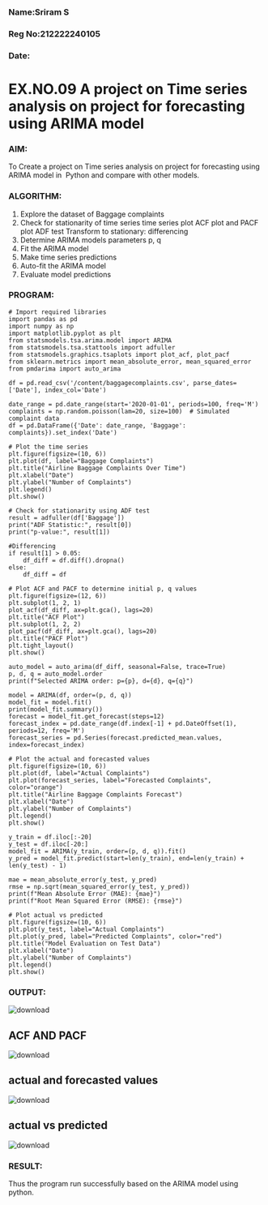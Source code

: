 ### Name:Sriram S
### Reg No:212222240105
### Date: 
# EX.NO.09        A project on Time series analysis on project for forecasting using ARIMA model 

### AIM:
To Create a project on Time series analysis on project for forecasting using ARIMA model in  Python and compare with other models.
### ALGORITHM:
1. Explore the dataset of Baggage complaints
2. Check for stationarity of time series time series plot
   ACF plot and PACF plot
   ADF test
   Transform to stationary: differencing
3. Determine ARIMA models parameters p, q
4. Fit the ARIMA model
5. Make time series predictions
6. Auto-fit the ARIMA model
7. Evaluate model predictions
### PROGRAM:
```
# Import required libraries
import pandas as pd
import numpy as np
import matplotlib.pyplot as plt
from statsmodels.tsa.arima.model import ARIMA
from statsmodels.tsa.stattools import adfuller
from statsmodels.graphics.tsaplots import plot_acf, plot_pacf
from sklearn.metrics import mean_absolute_error, mean_squared_error
from pmdarima import auto_arima

df = pd.read_csv('/content/baggagecomplaints.csv', parse_dates=['Date'], index_col='Date')

date_range = pd.date_range(start='2020-01-01', periods=100, freq='M')
complaints = np.random.poisson(lam=20, size=100)  # Simulated complaint data
df = pd.DataFrame({'Date': date_range, 'Baggage': complaints}).set_index('Date')

# Plot the time series
plt.figure(figsize=(10, 6))
plt.plot(df, label="Baggage Complaints")
plt.title("Airline Baggage Complaints Over Time")
plt.xlabel("Date")
plt.ylabel("Number of Complaints")
plt.legend()
plt.show()

# Check for stationarity using ADF test
result = adfuller(df['Baggage'])
print("ADF Statistic:", result[0])
print("p-value:", result[1])

#Differencing 
if result[1] > 0.05: 
    df_diff = df.diff().dropna()
else:
    df_diff = df

# Plot ACF and PACF to determine initial p, q values
plt.figure(figsize=(12, 6))
plt.subplot(1, 2, 1)
plot_acf(df_diff, ax=plt.gca(), lags=20)
plt.title("ACF Plot")
plt.subplot(1, 2, 2)
plot_pacf(df_diff, ax=plt.gca(), lags=20)
plt.title("PACF Plot")
plt.tight_layout()
plt.show()

auto_model = auto_arima(df_diff, seasonal=False, trace=True)
p, d, q = auto_model.order
print(f"Selected ARIMA order: p={p}, d={d}, q={q}")

model = ARIMA(df, order=(p, d, q))
model_fit = model.fit()
print(model_fit.summary())
forecast = model_fit.get_forecast(steps=12)
forecast_index = pd.date_range(df.index[-1] + pd.DateOffset(1), periods=12, freq='M')
forecast_series = pd.Series(forecast.predicted_mean.values, index=forecast_index)

# Plot the actual and forecasted values
plt.figure(figsize=(10, 6))
plt.plot(df, label="Actual Complaints")
plt.plot(forecast_series, label="Forecasted Complaints", color="orange")
plt.title("Airline Baggage Complaints Forecast")
plt.xlabel("Date")
plt.ylabel("Number of Complaints")
plt.legend()
plt.show()

y_train = df.iloc[:-20]
y_test = df.iloc[-20:]
model_fit = ARIMA(y_train, order=(p, d, q)).fit()
y_pred = model_fit.predict(start=len(y_train), end=len(y_train) + len(y_test) - 1)

mae = mean_absolute_error(y_test, y_pred)
rmse = np.sqrt(mean_squared_error(y_test, y_pred))
print(f"Mean Absolute Error (MAE): {mae}")
print(f"Root Mean Squared Error (RMSE): {rmse}")

# Plot actual vs predicted
plt.figure(figsize=(10, 6))
plt.plot(y_test, label="Actual Complaints")
plt.plot(y_pred, label="Predicted Complaints", color="red")
plt.title("Model Evaluation on Test Data")
plt.xlabel("Date")
plt.ylabel("Number of Complaints")
plt.legend()
plt.show()
```

### OUTPUT:

![download](https://github.com/user-attachments/assets/8a5b7ae3-07c3-4ed9-8c2e-60a943c5f6a7)

## ACF AND PACF

![download](https://github.com/user-attachments/assets/f71f2dc8-9ee7-47fc-b2ff-e876b709eb5a)

## actual and forecasted values

![download](https://github.com/user-attachments/assets/4259d927-ddc2-485e-8dba-5a4951db3fc3)

## actual vs predicted

![download](https://github.com/user-attachments/assets/d03e4fd3-e2a8-4bf4-a602-879bc5468eab)

### RESULT:
Thus the program run successfully based on the ARIMA model using python.
